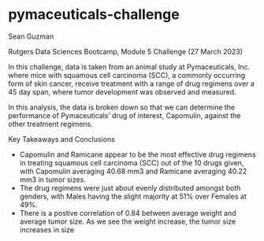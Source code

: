 # pymaceuticals-challenge

Sean Guzman 

Rutgers Data Sciences Bootcamp, Module 5 Challenge (27 March 2023)

In this challenge, data is taken from an animal study at Pymaceuticals, Inc. where mice with squamous cell carcinoma (SCC), a commonly occurring form of skin cancer, receive treatment with a range of drug regimens over a 45 day span, where tumor development was observed and measured.

In this analysis, the data is broken down so that we can determine the performance of Pymaceuticals’ drug of interest, Capomulin, against the other treatment regimens.

Key Takeaways and Conclusions
- Capomulin and Ramicane appear to be the most effective drug regimens in treating squamous cell carcinoma (SCC) out of the 10 drugs given, with Capomulin averaging 40.68 mm3 and Ramicane averaging 40.22 mm3 in tumor sizes.
- The drug regimens were just about evenly distributed amongst both genders, with Males having the slight majority at 51% over Females at 49%.
- There is a postive correlation of 0.84 between average weight and average tumor size. As we see the weight increase, the tumor size increases in size 